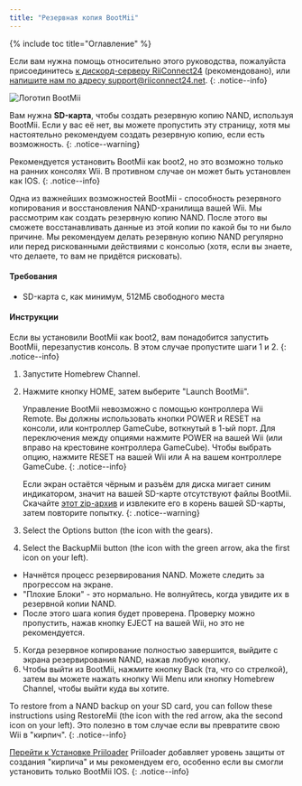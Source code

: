 ```yaml
---
title: "Резервная копия BootMii"
---
```


{% include toc title="Оглавление" %}

Если вам нужна помощь относительно этого руководства, пожалуйста присоединитесь [к дискорд-серверу RiiConnect24](https://discord.gg/rc24) (рекомендовано), или [напишите нам по адресу support@riiconnect24.net](mailto:support@riiconnect24.net).
{: .notice--info}

![Логотип BootMii](/images/bootmii.png)

Вам нужна **SD-карта**, чтобы создать резервную копию NAND, используя BootMii. Если у вас её нет, вы можете пропустить эту страницу, хотя мы настоятельно рекомендуем создать резервную копию, если есть возможность.
{: .notice--warning}

Рекомендуется установить BootMii как boot2, но это возможно только на ранних консолях Wii. В противном случае он может быть установлен как IOS.
{: .notice--info}

Одна из важнейших возможностей BootMii - способность резервного копирования и восстановления NAND-хранилища вашей Wii. Мы рассмотрим как создать резервную копию NAND. После этого вы сможете восстанавливать данные из этой копии по какой бы то ни было причине. Мы рекомендуем делать резервную копию NAND регулярно или перед рискованными действиями с консолью (хотя, если вы знаете, что делаете, то вам не придётся рисковать).

#### Требования
* SD-карта с, как минимум, 512МБ свободного места

#### Инструкции
Если вы установили BootMii как boot2, вам понадобится запустить BootMii, перезапустив консоль. В этом случае пропустите шаги 1 и 2.
{: .notice--info}
1. Запустите Homebrew Channel.
2. Нажмите кнопку HOME, затем выберите "Launch BootMii".

    Управление BootMii невозможно с помощью контроллера Wii Remote. Вы должны использовать кнопки POWER и RESET на консоли, или контроллер GameCube, воткнутый в 1-ый порт. Для переключения между опциями нажмите POWER на вашей Wii (или вправо на крестовине контроллера GameCube). Чтобы выбрать опцию, нажмите RESET на вашей Wii или A на вашем контроллере GameCube.
    {: .notice--info}


    Если экран остаётся чёрным и разъём для диска мигает синим индикатором, значит на вашей SD-карте отсутствуют файлы BootMii. Скачайте [этот zip-архив](https://static.hackmii.com/bootmii_sd_files.zip) и извлеките его в корень вашей SD-карты, затем повторите попытку.
    {: .notice--warning}

3. Select the Options button (the icon with the gears).
4. Select the BackupMii button (the icon with the green arrow, aka the first icon on your left).
- Начнётся процесс резервирования NAND. Можете следить за прогрессом на экране.
- "Плохие Блоки" - это нормально. Не волнуйтесь, когда увидите их в резервной копии NAND.
- После этого шага копия будет проверена. Проверку можно пропустить, нажав кнопку EJECT на вашей Wii, но это не рекомендуется.
5. Когда резервное копирование полностью завершится, выйдите с экрана резервирования NAND, нажав любую кнопку.
6. Чтобы выйти из BootMii, нажмите кнопку Back (та, что со стрелкой), затем вы можете нажать кнопку Wii Menu или кнопку Homebrew Channel, чтобы выйти куда вы хотите.

To restore from a NAND backup on your SD card, you can follow these instructions using RestoreMii (the icon with the red arrow, aka the second icon on your left). Это полезно в том случае если вы превратите свою Wii в "кирпич".
{: .notice--info}

[Перейти к Установке Priiloader](priiloader) Priiloader добавляет уровень защиты от создания "кирпича" и мы рекомендуем его, особенно если вы смогли установить только BootMii IOS.
{: .notice--info}
